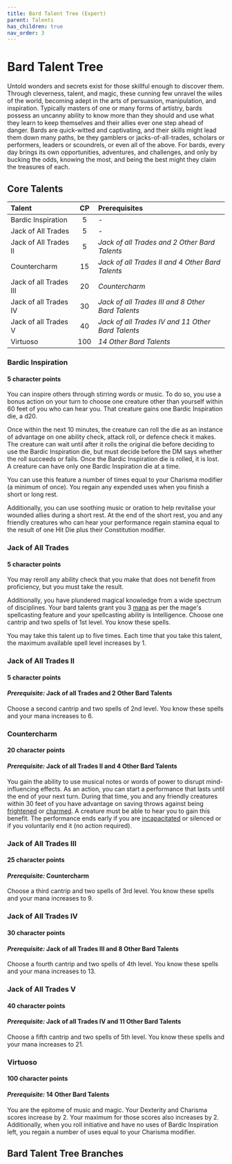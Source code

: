 ```yaml
---
title: Bard Talent Tree (Expert)
parent: Talents
has_children: true
nav_order: 3
---
```


# Bard Talent Tree
Untold wonders and secrets exist for those skillful enough to discover them. Through cleverness, talent, and magic, these cunning few unravel the wiles of the world, becoming adept in the arts of persuasion, manipulation, and inspiration. Typically masters of one or many forms of artistry, bards possess an uncanny ability to know more than they should and use what they learn to keep themselves and their allies ever one step ahead of danger. Bards are quick-witted and captivating, and their skills might lead them down many paths, be they gamblers or jacks-of-all-trades, scholars or performers, leaders or scoundrels, or even all of the above. For bards, every day brings its own opportunities, adventures, and challenges, and only by bucking the odds, knowing the most, and being the best might they claim the treasures of each.

## Core Talents

| Talent | CP | Prerequisites |
|:-------|:--:|:--------------|
| Bardic Inspiration | 5 | - |
| Jack of All Trades | 5 | - |
| Jack of All Trades II | 5 | *Jack of all Trades and 2 Other Bard Talents* |
| Countercharm | 15 | *Jack of all Trades II and 4 Other Bard Talents* |
| Jack of all Trades III | 20 | *Countercharm* |
| Jack of all Trades IV | 30 | *Jack of all Trades III and 8 Other Bard Talents* |
| Jack of all Trades V | 40 | *Jack of all Trades IV and 11 Other Bard Talents* |
| Virtuoso | 100 | *14 Other Bard Talents* |

### Bardic Inspiration
#### 5 character points
You can inspire others through stirring words or music. To do so, you use a bonus action on your turn to choose one creature other than yourself within 60 feet of you who can hear you. That creature gains one Bardic Inspiration die, a d20.

Once within the next 10 minutes, the creature can roll the die as an instance of advantage on one ability check, attack roll, or defence check it makes. The creature can wait until after it rolls the original die before deciding to use the Bardic Inspiration die, but must decide before the DM says whether the roll succeeds or fails. Once the Bardic Inspiration die is rolled, it is lost. A creature can have only one Bardic Inspiration die at a time.

You can use this feature a number of times equal to your Charisma modifier (a minimum of once). You regain any expended uses when you finish a short or long rest.

Additionally, you can use soothing music or oration to help revitalise your wounded allies during a short rest. At the end of the short rest, you and any friendly creatures who can hear your performance regain stamina equal to the result of one Hit Die plus their Constitution modifier.

### Jack of All Trades
#### 5 character points
You may reroll any ability check that you make that does not benefit from proficiency, but you must take the result.

Additionally, you have plundered magical knowledge from a wide spectrum of disciplines. Your bard talents grant you 3 [mana](https://stormchaserroleplaying.com/stormchaserRPG/Spellcasting/WhatisaSpell/Mana/) as per the mage's spellcasting feature and your spellcasting ability is Intelligence. Choose one cantrip and two spells of 1st level. You know these spells.

You may take this talent up to five times. Each time that you take this talent, the maximum available spell level increases by 1. 

### Jack of All Trades II
#### 5 character points
#### *Prerequisite:* Jack of all Trades and 2 Other Bard Talents
Choose a second cantrip and two spells of 2nd level. You know these spells and your mana increases to 6.

### Countercharm
#### 20 character points
#### *Prerequisite:* Jack of all Trades II and 4 Other Bard Talents
You gain the ability to use musical notes or words of power to disrupt mind-influencing effects. As an action, you can start a performance that lasts until the end of your next turn. During that time, you and any friendly creatures within 30 feet of you have advantage on saving throws against being [frightened](https://stormchaserroleplaying.com/stormchaserRPG/Conditions/Frightened/) or [charmed](https://stormchaserroleplaying.com/stormchaserRPG/Conditions/Charmed/). A creature must be able to hear you to gain this benefit. The performance ends early if you are [incapacitated](https://stormchaserroleplaying.com/stormchaserRPG/Conditions/Incapacitated/) or silenced or if you voluntarily end it (no action required).

### Jack of All Trades III
#### 25 character points
#### *Prerequisite:* Countercharm
Choose a third cantrip and two spells of 3rd level. You know these spells and your mana increases to 9.

### Jack of All Trades IV
#### 30 character points
#### *Prerequisite:* Jack of all Trades III and 8 Other Bard Talents
Choose a fourth cantrip and two spells of 4th level. You know these spells and your mana increases to 13.

### Jack of All Trades V
#### 40 character points
#### *Prerequisite:* Jack of all Trades IV and 11 Other Bard Talents
Choose a fifth cantrip and two spells of 5th level. You know these spells and your mana increases to 21.

### Virtuoso
#### 100 character points
#### *Prerequisite:* 14 Other Bard Talents
You are the epitome of music and magic. Your Dexterity and Charisma scores increase by 2. Your maximum for those scores also increases by 2. Additionally, when you roll initiative and have no uses of Bardic Inspiration left, you regain a number of uses equal to your Charisma modifier.

## Bard Talent Tree Branches
